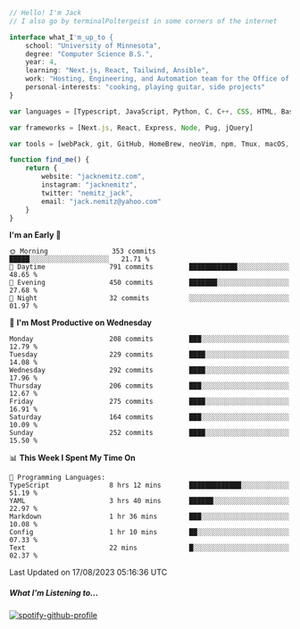 ```typescript
// Hello! I'm Jack
// I also go by terminalPoltergeist in some corners of the internet

interface what_I'm_up_to {
    school: "University of Minnesota",
    degree: "Computer Science B.S.",
    year: 4,
    learning: "Next.js, React, Tailwind, Ansible",
    work: "Hosting, Engineering, and Automation team for the Office of Information Technology at UMN",
    personal-interests: "cooking, playing guitar, side projects"
}

var languages = [Typescript, JavaScript, Python, C, C++, CSS, HTML, Bash, VimScript]

var frameworks = [Next.js, React, Express, Node, Pug, jQuery]

var tools = [webPack, git, GitHub, HomeBrew, neoVim, npm, Tmux, macOS, Ubuntu, Docker, Nginx, Ansible, Cloudflare, DigitalOcean]

function find_me() {
    return {
        website: "jacknemitz.com",
        instagram: "jacknemitz",
        twitter: "nemitz_jack",
        email: "jack.nemitz@yahoo.com"
    }
}
```

<!--START_SECTION:waka-->
**I'm an Early 🐤** 

```text
🌞 Morning                353 commits         █████░░░░░░░░░░░░░░░░░░░░   21.71 % 
🌆 Daytime                791 commits         ████████████░░░░░░░░░░░░░   48.65 % 
🌃 Evening                450 commits         ███████░░░░░░░░░░░░░░░░░░   27.68 % 
🌙 Night                  32 commits          ░░░░░░░░░░░░░░░░░░░░░░░░░   01.97 % 
```
📅 **I'm Most Productive on Wednesday** 

```text
Monday                   208 commits         ███░░░░░░░░░░░░░░░░░░░░░░   12.79 % 
Tuesday                  229 commits         ████░░░░░░░░░░░░░░░░░░░░░   14.08 % 
Wednesday                292 commits         ████░░░░░░░░░░░░░░░░░░░░░   17.96 % 
Thursday                 206 commits         ███░░░░░░░░░░░░░░░░░░░░░░   12.67 % 
Friday                   275 commits         ████░░░░░░░░░░░░░░░░░░░░░   16.91 % 
Saturday                 164 commits         ███░░░░░░░░░░░░░░░░░░░░░░   10.09 % 
Sunday                   252 commits         ████░░░░░░░░░░░░░░░░░░░░░   15.50 % 
```


📊 **This Week I Spent My Time On** 

```text
💬 Programming Languages: 
TypeScript               8 hrs 12 mins       █████████████░░░░░░░░░░░░   51.19 % 
YAML                     3 hrs 40 mins       ██████░░░░░░░░░░░░░░░░░░░   22.97 % 
Markdown                 1 hr 36 mins        ███░░░░░░░░░░░░░░░░░░░░░░   10.08 % 
Config                   1 hr 10 mins        ██░░░░░░░░░░░░░░░░░░░░░░░   07.33 % 
Text                     22 mins             █░░░░░░░░░░░░░░░░░░░░░░░░   02.37 % 
```


 Last Updated on 17/08/2023 05:16:36 UTC
<!--END_SECTION:waka-->

##### What I'm Listening to...

[![spotify-github-profile](https://spotify-github-profile.vercel.app/api/view?uid=jack.nemitz&cover_image=true&show_offline=true&bar_color=53b14f&bar_color_cover=false&background_color=121212FF)](https://spotify-github-profile.vercel.app/api/view?uid=jack.nemitz&redirect=true)

